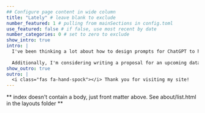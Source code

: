 ```yaml
---
## Configure page content in wide column
title: "Lately" # leave blank to exclude
number_featured: 1 # pulling from mainSections in config.toml
use_featured: false # if false, use most recent by date
number_categories: 0 # set to zero to exclude
show_intro: true
intro: |
  I've been thinking a lot about how to design prompts for ChatGPT to help with data cleaning in R. One area where this could be especially useful is writing regular expressions — a task I really dislike! 
  
  Additionally, I'm considering writing a proposal for an upcoming data librarian conference. I would love to give a workshop on creating interactive maps in R using Leaflet and Shiny to showcase the power of R for data visualization. Deploying a recent map was surprisingly difficult, and I wanted to share a few tricks that I learned along the way.
show_outro: true
outro: |
  <i class="fas fa-hand-spock"></i> Thank you for visiting my site!
---
```


** index doesn't contain a body, just front matter above.
See about/list.html in the layouts folder **